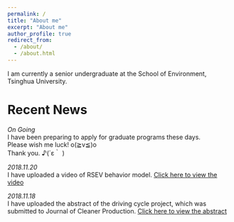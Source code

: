 ```yaml
---
permalink: /
title: "About me"
excerpt: "About me"
author_profile: true
redirect_from: 
  - /about/
  - /about.html
---
```


I am currently a senior undergraduate at the School of Environment, Tsinghua University.

Recent News
======
*On Going*   
I have been preparing to apply for graduate programs these days.    
Please wish me luck! o(≧v≦)o     
Thank you. ♪(´ε｀ )

*2018.11.20*   
I have uploaded a video of RSEV behavior model. [Click here to view the video](https://youtu.be/sCzTQcV4E80)

*2018.11.18*   
I have uploaded the abstract of the driving cycle project, which was submitted to Journal of Cleaner Production. [Click here to view the abstract](../files/paperAbstract2.0.pdf)
